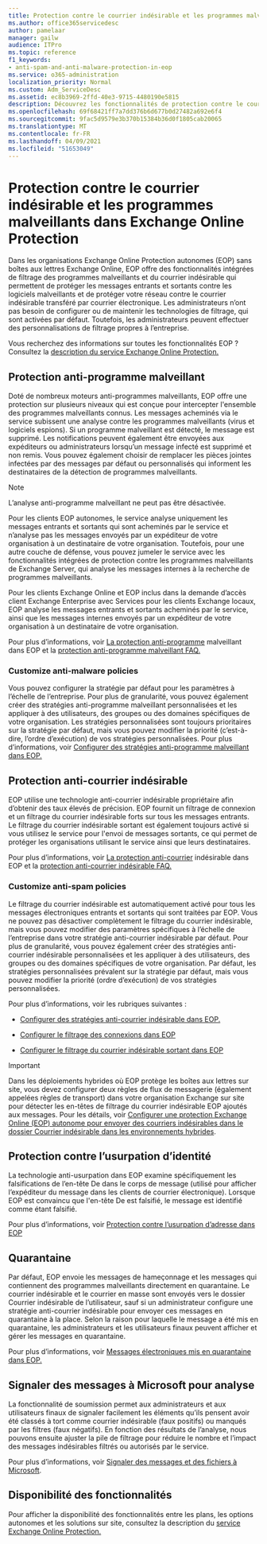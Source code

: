 ```yaml
---
title: Protection contre le courrier indésirable et les programmes malveillants dans Exchange Online Protection
ms.author: office365servicedesc
author: pamelaar
manager: gailw
audience: ITPro
ms.topic: reference
f1_keywords:
- anti-spam-and-anti-malware-protection-in-eop
ms.service: o365-administration
localization_priority: Normal
ms.custom: Adm_ServiceDesc
ms.assetid: ec8b3969-2ffd-40e3-9715-4480190e5815
description: Découvrez les fonctionnalités de protection contre le courrier indésirable et les programmes malveillants disponibles dans les organisations Exchange Online Protection (EOP) autonomes sans boîtes aux lettres Exchange Online.
ms.openlocfilehash: 69f68421ff7a7dd376b6d677b0d27482a692e6f4
ms.sourcegitcommit: 9fac5d9579e3b370b15384b36d0f1805cab20065
ms.translationtype: MT
ms.contentlocale: fr-FR
ms.lasthandoff: 04/09/2021
ms.locfileid: "51653049"
---
```

# <a name="anti-spam-and-anti-malware-protection-in-exchange-online-protection"></a>Protection contre le courrier indésirable et les programmes malveillants dans Exchange Online Protection

Dans les organisations Exchange Online Protection autonomes (EOP) sans boîtes aux lettres Exchange Online, EOP offre des fonctionnalités intégrées de filtrage des programmes malveillants et du courrier indésirable qui permettent de protéger les messages entrants et sortants contre les logiciels malveillants et de protéger votre réseau contre le courrier indésirable transféré par courrier électronique. Les administrateurs n’ont pas besoin de configurer ou de maintenir les technologies de filtrage, qui sont activées par défaut. Toutefois, les administrateurs peuvent effectuer des personnalisations de filtrage propres à l’entreprise.

Vous recherchez des informations sur toutes les fonctionnalités EOP ? Consultez la [description du service Exchange Online Protection.](exchange-online-protection-service-description.md)

## <a name="anti-malware-protection"></a>Protection anti-programme malveillant

Doté de nombreux moteurs anti-programmes malveillants, EOP offre une protection sur plusieurs niveaux qui est conçue pour intercepter l'ensemble des programmes malveillants connus. Les messages acheminés via le service subissent une analyse contre les programmes malveillants (virus et logiciels espions). Si un programme malveillant est détecté, le message est supprimé. Les notifications peuvent également être envoyées aux expéditeurs ou administrateurs lorsqu’un message infecté est supprimé et non remis. Vous pouvez également choisir de remplacer les pièces jointes infectées par des messages par défaut ou personnalisés qui informent les destinataires de la détection de programmes malveillants.

> [!NOTE] 
> L’analyse anti-programme malveillant ne peut pas être désactivée.

Pour les clients EOP autonomes, le service analyse uniquement les messages entrants et sortants qui sont acheminés par le service et n’analyse pas les messages envoyés par un expéditeur de votre organisation à un destinataire de votre organisation. Toutefois, pour une autre couche de défense, vous pouvez jumeler le service avec les fonctionnalités intégrées de protection contre les programmes malveillants de Exchange Server, qui analyse les messages internes à la recherche de programmes malveillants.

Pour les clients Exchange Online et EOP inclus dans la demande d’accès client Exchange Enterprise avec Services pour les clients Exchange locaux, EOP analyse les messages entrants et sortants acheminés par le service, ainsi que les messages internes envoyés par un expéditeur de votre organisation à un destinataire de votre organisation.

Pour plus d’informations, voir [La protection anti-programme](/microsoft-365/security/office-365-security/anti-malware-protection) malveillant dans EOP et la [protection anti-programme malveillant FAQ.](/microsoft-365/security/office-365-security/anti-malware-protection-faq-eop)

### <a name="customize-anti-malware-policies"></a>Customize anti-malware policies

Vous pouvez configurer la stratégie par défaut pour les paramètres à l’échelle de l’entreprise. Pour plus de granularité, vous pouvez également créer des stratégies anti-programme malveillant personnalisées et les appliquer à des utilisateurs, des groupes ou des domaines spécifiques de votre organisation. Les stratégies personnalisées sont toujours prioritaires sur la stratégie par défaut, mais vous pouvez modifier la priorité (c’est-à-dire, l’ordre d’exécution) de vos stratégies personnalisées. Pour plus d’informations, voir [Configurer des stratégies anti-programme malveillant dans EOP.](/microsoft-365/security/office-365-security/configure-anti-malware-policies)

## <a name="anti-spam-protection"></a>Protection anti-courrier indésirable

EOP utilise une technologie anti-courrier indésirable propriétaire afin d’obtenir des taux élevés de précision. EOP fournit un filtrage de connexion et un filtrage du courrier indésirable forts sur tous les messages entrants. Le filtrage du courrier indésirable sortant est également toujours activé si vous utilisez le service pour l'envoi de messages sortants, ce qui permet de protéger les organisations utilisant le service ainsi que leurs destinataires.

Pour plus d’informations, voir [La protection anti-courrier](/microsoft-365/security/office-365-security/anti-spam-protection) indésirable dans EOP et la [protection anti-courrier indésirable FAQ.](/microsoft-365/security/office-365-security/anti-spam-protection-faq)

### <a name="customize-anti-spam-policies"></a>Customize anti-spam policies

Le filtrage du courrier indésirable est automatiquement activé pour tous les messages électroniques entrants et sortants qui sont traitées par EOP. Vous ne pouvez pas désactiver complètement le filtrage du courrier indésirable, mais vous pouvez modifier des paramètres spécifiques à l’échelle de l’entreprise dans votre stratégie anti-courrier indésirable par défaut. Pour plus de granularité, vous pouvez également créer des stratégies anti-courrier indésirable personnalisées et les appliquer à des utilisateurs, des groupes ou des domaines spécifiques de votre organisation. Par défaut, les stratégies personnalisées prévalent sur la stratégie par défaut, mais vous pouvez modifier la priorité (ordre d’exécution) de vos stratégies personnalisées.

Pour plus d’informations, voir les rubriques suivantes :

- [Configurer des stratégies anti-courrier indésirable dans EOP.](/microsoft-365/security/office-365-security/configure-your-spam-filter-policies)

- [Configurer le filtrage des connexions dans EOP](/microsoft-365/security/office-365-security/configure-the-connection-filter-policy)

- [Configurer le filtrage du courrier indésirable sortant dans EOP](/microsoft-365/security/office-365-security/configure-the-outbound-spam-policy)

> [!IMPORTANT]
> Dans les déploiements hybrides où EOP protège les boîtes aux lettres sur site, vous devez configurer deux règles de flux de messagerie (également appelées règles de transport) dans votre organisation Exchange sur site pour détecter les en-têtes de filtrage du courrier indésirable EOP ajoutés aux messages. Pour les détails, voir [Configurer une protection Exchange Online (EOP) autonome pour envoyer des courriers indésirables dans le dossier Courrier indésirable dans les environnements hybrides](/microsoft-365/security/office-365-security/ensure-that-spam-is-routed-to-each-user-s-junk-email-folder).

## <a name="anti-spoofing-protection"></a>Protection contre l’usurpation d’identité

La technologie anti-usurpation dans EOP examine spécifiquement les falsifications de l’en-tête De dans le corps de message (utilisé pour afficher l’expéditeur du message dans les clients de courrier électronique). Lorsque EOP est convaincu que l'en-tête De est falsifié, le message est identifié comme étant falsifié.

Pour plus d’informations, voir [Protection contre l’usurpation d’adresse dans EOP](/microsoft-365/security/office-365-security/anti-spoofing-protection)

## <a name="quarantine"></a>Quarantaine

Par défaut, EOP envoie les messages de hameçonnage et les messages qui contiennent des programmes malveillants directement en quarantaine. Le courrier indésirable et le courrier en masse sont envoyés vers le dossier Courrier indésirable de l’utilisateur, sauf si un administrateur configure une stratégie anti-courrier indésirable pour envoyer ces messages en quarantaine à la place. Selon la raison pour laquelle le message a été mis en quarantaine, les administrateurs et les utilisateurs finaux peuvent afficher et gérer les messages en quarantaine.

Pour plus d’informations, voir [Messages électroniques mis en quarantaine dans EOP.](/microsoft-365/security/office-365-security/quarantine-email-messages)

## <a name="report-messages-to-microsoft-for-analysis"></a>Signaler des messages à Microsoft pour analyse

La fonctionnalité de soumission permet aux administrateurs et aux utilisateurs finaux de signaler facilement les éléments qu’ils pensent avoir été classés à tort comme courrier indésirable (faux positifs) ou manqués par les filtres (faux négatifs). En fonction des résultats de l’analyse, nous pouvons ensuite ajuster la pile de filtrage pour réduire le nombre et l’impact des messages indésirables filtrés ou autorisés par le service.

Pour plus d’informations, voir [Signaler des messages et des fichiers à Microsoft](/microsoft-365/security/office-365-security/report-junk-email-messages-to-microsoft).

## <a name="feature-availability"></a>Disponibilité des fonctionnalités

Pour afficher la disponibilité des fonctionnalités entre les plans, les options autonomes et les solutions sur site, consultez la description du [service Exchange Online Protection.](exchange-online-protection-service-description.md)